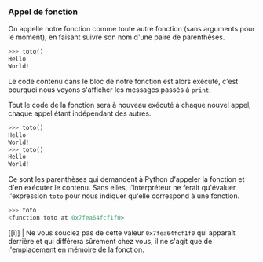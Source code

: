 ### Appel de fonction

On appelle notre fonction comme toute autre fonction (sans arguments pour le moment), en faisant suivre son nom d'une paire de parenthèses.

```python
>>> toto()
Hello
World!
```

Le code contenu dans le bloc de notre fonction est alors exécuté, c'est pourquoi nous voyons s'afficher les messages passés à `print`.

Tout le code de la fonction sera à nouveau exécuté à chaque nouvel appel, chaque appel étant indépendant des autres.

```python
>>> toto()
Hello
World!
>>> toto()
Hello
World!
```

Ce sont les parenthèses qui demandent à Python d'appeler la fonction et d'en exécuter le contenu.
Sans elles, l'interpréteur ne ferait qu'évaluer l'expression `toto` pour nous indiquer qu'elle correspond à une fonction.

```python
>>> toto
<function toto at 0x7fea64fcf1f0>
```

[[i]]
| Ne vous souciez pas de cette valeur `0x7fea64fcf1f0` qui apparaît derrière et qui différera sûrement chez vous, il ne s'agit que de l'emplacement en mémoire de la fonction.
